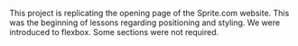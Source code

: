 This project is replicating the opening page of the Sprite.com website. This was the beginning of lessons regarding positioning and styling. We were introduced to flexbox. Some sections were not required.